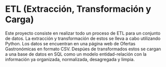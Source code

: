 # ETL (Extracción, Transformación y Carga)
Este proyecto consiste en realizar todo un proceso de ETL para un conjunto de datos. La extracción y transformación de estos se lleva a cabo utilizando Python. Los datos se encuentran en una página web de Ofertas Gastronómicas en formato CSV. Despúes de transformados estos se cargan a una base de datos en SQL como un modelo entidad-relación con la información ya organizada, normalizada, desagregada y limpia.
